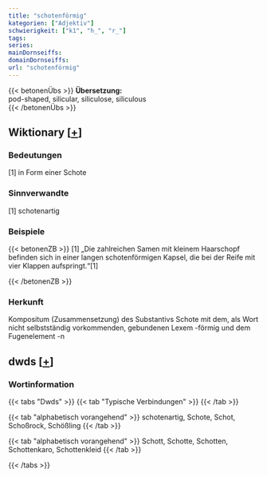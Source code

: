 ```yaml
---
title: "schotenförmig"
kategorien: ["Adjektiv"]
schwierigkeit: ["k1", "h_", "r_"]
tags:
series:
mainDornseiffs:
domainDornseiffs:
url: "schotenförmig"
---
```


{{< betonenÜbs >}}
**Übersetzung:**  
pod-shaped, silicular, siliculose, siliculous  
{{< /betonenÜbs >}}

## Wiktionary [[+](https://de.wiktionary.org/wiki/schotenförmig)]

### Bedeutungen
[1] in Form einer Schote  

### Sinnverwandte
[1] schotenartig  

### Beispiele
{{< betonenZB >}}
[1] „Die zahlreichen Samen mit kleinem Haarschopf befinden sich in einer langen schotenförmigen Kapsel, die bei der Reife mit vier Klappen aufspringt.“[1]  

{{< /betonenZB >}}
### Herkunft
Kompositum (Zusammensetzung) des Substantivs Schote mit dem, als Wort nicht selbstständig vorkommenden, gebundenen Lexem -förmig und dem Fugenelement -n  



## dwds [[+](https://www.dwds.de/wb/schotenförmig)]

### Wortinformation
{{< tabs "Dwds" >}}
{{< tab "Typische Verbindungen" >}}
{{< /tab >}}

{{< tab "alphabetisch vorangehend" >}}
schotenartig, Schote, Schot, Schoßrock, Schößling
{{< /tab >}}

{{< tab "alphabetisch vorangehend" >}}
Schott, Schotte, Schotten, Schottenkaro, Schottenkleid
{{< /tab >}}

{{< /tabs >}}


